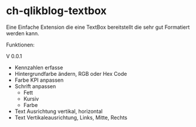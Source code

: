 # ch-qlikblog-textbox

Eine Einfache Extension die eine TextBox bereitstellt die sehr gut Formatiert werden kann.

Funktionen:

V 0.0.1
- Kennzahlen erfasse
- Hintergrundfarbe ändern, RGB oder Hex Code
- Farbe KPI anpassen
- Schrift anpassen 
	- Fett
	- Kursiv
	- Farbe
- Text Ausrichtung vertikal, horizontal
- Text Vertikaleausrichtung, Links, Mitte, Rechts
